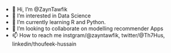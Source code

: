 - 👋 Hi, I’m @ZaynTawfik
- 👀 I’m interested in Data Science 
- 🌱 I’m currently learning R and Python.
- 💞️ I’m looking to collaborate on modelling recommender Apps
- 📫 How to reach me instgram/@zayntawfik, twitter/@Th7Hus, linkedin/thoufeek-hussain

<!---
ZaynTawfik/ZaynTawfik is a ✨ special ✨ repository because its `README.md` (this file) appears on your GitHub profile.
You can click the Preview link to take a look at your changes.
--->
